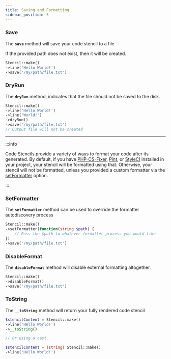 ```yaml
---
title: Saving and Formatting
sidebar_position: 5
---
```


### Save
The **`save`** method will save your code stencil to a file

If the provided path does not exist, then it will be created.

```php
Stencil::make()
->line('Hello World!')
->save('/my/path/file.txt')
```

### DryRun
The **`dryRun`** method, indicates that the file should not be saved to the disk.

```php
Stencil::make()
->line('Hello World!')
->line('World!')
->dryRun()
->save('/my/path/file.txt')
// Output file will not be created 
```

---

:::info

Code Stencils provide a variety of ways to format your code after its generated. 
By default, if you have [PHP-CS-Fixer](https://github.com/PHP-CS-Fixer/PHP-CS-Fixer), [Pint](https://laravel.com/docs/10.x/pint), or [StyleCI](https://styleci.io/)
installed in your project, your stencil will be formatted using that. 
Otherwise, your stencil will not be formatted, unless you provided a custom formatter via the [setFormatter](#setFormatter) option.

:::

### SetFormatter
The **`setFormatter`** method can be used to override the formatter autodiscovery process

```php
Stencil::make()
->setFormatter(function(string $path) {
    // Pass the $path to whatever formatter process you would like
})
->save('/my/path/file.txt')
```

### DisableFormat
The **`disableFormat`** method will disable external formatting altogether.

```php
Stencil::make()
->disableFormat()
->save('/my/path/file.txt')
```

### ToString
The **`__toString`** method will return your fully rendered code stencil

```php
$stencilContent = Stencil::make()
->line('Hello World!')
->__toString()

// Or using a cast

$stencilContent = (string) Stencil::make()
->line('Hello World!')
```
